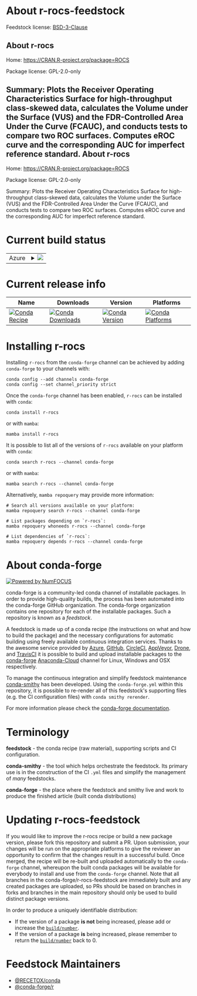 About r-rocs-feedstock
======================

Feedstock license: [BSD-3-Clause](https://github.com/conda-forge/r-rocs-feedstock/blob/main/LICENSE.txt)

About r-rocs
------------

Home: https://CRAN.R-project.org/package=ROCS

Package license: GPL-2.0-only

Summary: Plots the Receiver Operating Characteristics Surface for high-throughput class-skewed data, calculates the Volume under the Surface (VUS) and the FDR-Controlled Area Under the Curve (FCAUC), and conducts tests to compare two ROC surfaces. Computes eROC curve and the corresponding AUC for imperfect reference standard.
About r-rocs
------------

Home: https://CRAN.R-project.org/package=ROCS

Package license: GPL-2.0-only

Summary: Plots the Receiver Operating Characteristics Surface for high-throughput class-skewed data, calculates the Volume under the Surface (VUS) and the FDR-Controlled Area Under the Curve (FCAUC), and conducts tests to compare two ROC surfaces. Computes eROC curve and the corresponding AUC for imperfect reference standard.

Current build status
====================


<table>
    
  <tr>
    <td>Azure</td>
    <td>
      <details>
        <summary>
          <a href="https://dev.azure.com/conda-forge/feedstock-builds/_build/latest?definitionId=12863&branchName=main">
            <img src="https://dev.azure.com/conda-forge/feedstock-builds/_apis/build/status/r-rocs-feedstock?branchName=main">
          </a>
        </summary>
        <table>
          <thead><tr><th>Variant</th><th>Status</th></tr></thead>
          <tbody><tr>
              <td>linux_64_r_base4.2</td>
              <td>
                <a href="https://dev.azure.com/conda-forge/feedstock-builds/_build/latest?definitionId=12863&branchName=main">
                  <img src="https://dev.azure.com/conda-forge/feedstock-builds/_apis/build/status/r-rocs-feedstock?branchName=main&jobName=linux&configuration=linux%20linux_64_r_base4.2" alt="variant">
                </a>
              </td>
            </tr><tr>
              <td>linux_64_r_base4.3</td>
              <td>
                <a href="https://dev.azure.com/conda-forge/feedstock-builds/_build/latest?definitionId=12863&branchName=main">
                  <img src="https://dev.azure.com/conda-forge/feedstock-builds/_apis/build/status/r-rocs-feedstock?branchName=main&jobName=linux&configuration=linux%20linux_64_r_base4.3" alt="variant">
                </a>
              </td>
            </tr><tr>
              <td>osx_64_r_base4.2</td>
              <td>
                <a href="https://dev.azure.com/conda-forge/feedstock-builds/_build/latest?definitionId=12863&branchName=main">
                  <img src="https://dev.azure.com/conda-forge/feedstock-builds/_apis/build/status/r-rocs-feedstock?branchName=main&jobName=osx&configuration=osx%20osx_64_r_base4.2" alt="variant">
                </a>
              </td>
            </tr><tr>
              <td>osx_64_r_base4.3</td>
              <td>
                <a href="https://dev.azure.com/conda-forge/feedstock-builds/_build/latest?definitionId=12863&branchName=main">
                  <img src="https://dev.azure.com/conda-forge/feedstock-builds/_apis/build/status/r-rocs-feedstock?branchName=main&jobName=osx&configuration=osx%20osx_64_r_base4.3" alt="variant">
                </a>
              </td>
            </tr><tr>
              <td>win_64</td>
              <td>
                <a href="https://dev.azure.com/conda-forge/feedstock-builds/_build/latest?definitionId=12863&branchName=main">
                  <img src="https://dev.azure.com/conda-forge/feedstock-builds/_apis/build/status/r-rocs-feedstock?branchName=main&jobName=win&configuration=win%20win_64_" alt="variant">
                </a>
              </td>
            </tr>
          </tbody>
        </table>
      </details>
    </td>
  </tr>
</table>

Current release info
====================

| Name | Downloads | Version | Platforms |
| --- | --- | --- | --- |
| [![Conda Recipe](https://img.shields.io/badge/recipe-r--rocs-green.svg)](https://anaconda.org/conda-forge/r-rocs) | [![Conda Downloads](https://img.shields.io/conda/dn/conda-forge/r-rocs.svg)](https://anaconda.org/conda-forge/r-rocs) | [![Conda Version](https://img.shields.io/conda/vn/conda-forge/r-rocs.svg)](https://anaconda.org/conda-forge/r-rocs) | [![Conda Platforms](https://img.shields.io/conda/pn/conda-forge/r-rocs.svg)](https://anaconda.org/conda-forge/r-rocs) |

Installing r-rocs
=================

Installing `r-rocs` from the `conda-forge` channel can be achieved by adding `conda-forge` to your channels with:

```
conda config --add channels conda-forge
conda config --set channel_priority strict
```

Once the `conda-forge` channel has been enabled, `r-rocs` can be installed with `conda`:

```
conda install r-rocs
```

or with `mamba`:

```
mamba install r-rocs
```

It is possible to list all of the versions of `r-rocs` available on your platform with `conda`:

```
conda search r-rocs --channel conda-forge
```

or with `mamba`:

```
mamba search r-rocs --channel conda-forge
```

Alternatively, `mamba repoquery` may provide more information:

```
# Search all versions available on your platform:
mamba repoquery search r-rocs --channel conda-forge

# List packages depending on `r-rocs`:
mamba repoquery whoneeds r-rocs --channel conda-forge

# List dependencies of `r-rocs`:
mamba repoquery depends r-rocs --channel conda-forge
```


About conda-forge
=================

[![Powered by
NumFOCUS](https://img.shields.io/badge/powered%20by-NumFOCUS-orange.svg?style=flat&colorA=E1523D&colorB=007D8A)](https://numfocus.org)

conda-forge is a community-led conda channel of installable packages.
In order to provide high-quality builds, the process has been automated into the
conda-forge GitHub organization. The conda-forge organization contains one repository
for each of the installable packages. Such a repository is known as a *feedstock*.

A feedstock is made up of a conda recipe (the instructions on what and how to build
the package) and the necessary configurations for automatic building using freely
available continuous integration services. Thanks to the awesome service provided by
[Azure](https://azure.microsoft.com/en-us/services/devops/), [GitHub](https://github.com/),
[CircleCI](https://circleci.com/), [AppVeyor](https://www.appveyor.com/),
[Drone](https://cloud.drone.io/welcome), and [TravisCI](https://travis-ci.com/)
it is possible to build and upload installable packages to the
[conda-forge](https://anaconda.org/conda-forge) [Anaconda-Cloud](https://anaconda.org/)
channel for Linux, Windows and OSX respectively.

To manage the continuous integration and simplify feedstock maintenance
[conda-smithy](https://github.com/conda-forge/conda-smithy) has been developed.
Using the ``conda-forge.yml`` within this repository, it is possible to re-render all of
this feedstock's supporting files (e.g. the CI configuration files) with ``conda smithy rerender``.

For more information please check the [conda-forge documentation](https://conda-forge.org/docs/).

Terminology
===========

**feedstock** - the conda recipe (raw material), supporting scripts and CI configuration.

**conda-smithy** - the tool which helps orchestrate the feedstock.
                   Its primary use is in the construction of the CI ``.yml`` files
                   and simplify the management of *many* feedstocks.

**conda-forge** - the place where the feedstock and smithy live and work to
                  produce the finished article (built conda distributions)


Updating r-rocs-feedstock
=========================

If you would like to improve the r-rocs recipe or build a new
package version, please fork this repository and submit a PR. Upon submission,
your changes will be run on the appropriate platforms to give the reviewer an
opportunity to confirm that the changes result in a successful build. Once
merged, the recipe will be re-built and uploaded automatically to the
`conda-forge` channel, whereupon the built conda packages will be available for
everybody to install and use from the `conda-forge` channel.
Note that all branches in the conda-forge/r-rocs-feedstock are
immediately built and any created packages are uploaded, so PRs should be based
on branches in forks and branches in the main repository should only be used to
build distinct package versions.

In order to produce a uniquely identifiable distribution:
 * If the version of a package **is not** being increased, please add or increase
   the [``build/number``](https://docs.conda.io/projects/conda-build/en/latest/resources/define-metadata.html#build-number-and-string).
 * If the version of a package **is** being increased, please remember to return
   the [``build/number``](https://docs.conda.io/projects/conda-build/en/latest/resources/define-metadata.html#build-number-and-string)
   back to 0.

Feedstock Maintainers
=====================

* [@RECETOX/conda](https://github.com/RECETOX/conda/)
* [@conda-forge/r](https://github.com/conda-forge/r/)


